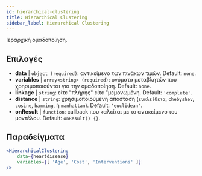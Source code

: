 ```yaml
---
id: hierarchical-clustering
title: Hierarchical Clustering
sidebar_label: Hierarchical Clustering
---
```


Ιεραρχική ομαδοποίηση.

## Επιλογές

* __data__ | `object (required)`: αντικείμενο των πινάκων τιμών. Default: `none`.
* __variables__ | `array<string> (required)`: ονόματα μεταβλητών που χρησιμοποιούνται για την ομαδοποίηση. Default: `none`.
* __linkage__ | `string`: είτε "πλήρης" είτε "μεμονωμένη. Default: `'complete'`.
* __distance__ | `string`: χρησιμοποιούμενη απόσταση (`ευκλείδεια`, `chebyshev`, `cosine`, `hamming`, ή `manhattan`). Default: `'euclidean'`.
* __onResult__ | `function`: callback που καλείται με το αντικείμενο του μοντέλου. Default: `onResult() {}`.


## Παραδείγματα

```jsx live
<HierarchicalClustering 
    data={heartdisease} 
    variables={[ 'Age', 'Cost', 'Interventions' ]}
/>
```

